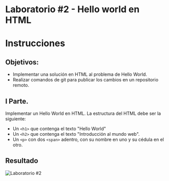 # Laboratorio #2 - Hello world en HTML

# Instrucciones

## Objetivos:
- Implementar una solución en HTML al problema de Hello World.
- Realizar comandos de git para publicar los cambios en un repositorio remoto.

## I Parte. 

Implementar un Hello World en HTML. La estructura del HTML debe ser la siguiente:
- Un `<h1>` que contenga el texto "Hello World"
- Un `<h2>` que contenga el texto "Introducción al mundo web".
- Un `<p>` con dos `<span>` adentro, con su nombre en uno y su cédula en el otro.

## Resultado
![Laboratorio #2](https://i.imgur.com/yhezOtS.jpg)